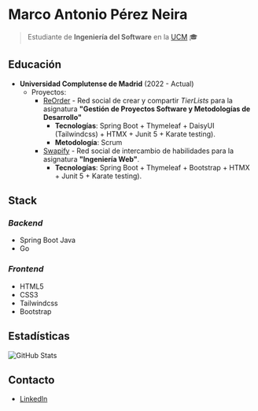 # Marco Antonio Pérez Neira  
> Estudiante de **Ingeniería del Software** en la [UCM](https://www.ucm.es/) 🎓

## Educación  
- **Universidad Complutense de Madrid** (2022 - Actual)  
  - Proyectos:
    - [ReOrder](https://github.com/DCCXXV/reorder) - Red social de crear y compartir _TierLists_ para la asignatura **"Gestión de Proyectos Software y Metodologías de Desarrollo"**
      - **Tecnologías**: Spring Boot + Thymeleaf + DaisyUI (Tailwindcss) + HTMX + Junit 5 + Karate testing).
      - **Metodología**: Scrum
    - [Swapify](https://github.com/DCCXXV/swapify) - Red social de intercambio de habilidades para la asignatura **"Ingeniería Web"**.
      - **Tecnologías**: Spring Boot + Thymeleaf + Bootstrap + HTMX + Junit 5 + Karate testing).

## Stack
### _Backend_
- Spring Boot Java
- Go

### _Frontend_
- HTML5
- CSS3
- Tailwindcss
- Bootstrap  

## Estadísticas  
![GitHub Stats](https://github-readme-stats.vercel.app/api?username=DCCXXV&show_icons=true&theme=rose_pine)  

## Contacto  
- [LinkedIn](https://www.linkedin.com/in/marco-antonio-p%C3%A9rez-neira-562b42342/)
